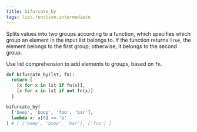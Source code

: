 ```yaml
---
title: bifurcate_by
tags: list,function,intermediate
---
```


Splits values into two groups according to a function, which specifies which group an element in the input list belongs to. 
If the function returns `True`, the element belongs to the first group; otherwise, it belongs to the second group.

Use list comprehension to add elements to groups, based on `fn`.

```py
def bifurcate_by(lst, fn):
  return [
    [x for x in lst if fn(x)],
    [x for x in lst if not fn(x)]
  ]
```

```py
bifurcate_by(
  ['beep', 'boop', 'foo', 'bar'], 
  lambda x: x[0] == 'b'
) # [ ['beep', 'boop', 'bar'], ['foo'] ]
```